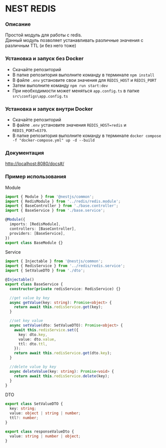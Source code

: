# NEST REDIS

### Описание

Простой модуль для работы с redis.  
Данный модуль позволяет устанавливать различные значения с различным TTL (и без него тоже)

### Установка и запуск без Docker

* Скачайте репозиторий
* В папке репозитория выполните команду в терминале `npm install`
* В файле `.env` установите свои значения для `REDIS_HOST` и `REDIS_PORT`
* Затем выполните команду `npm run start:dev`
* При необходимости может меняться `app.config.ts` в папке `src\configs\app.config.ts`

### Установка и запуск внутри Docker

* Скачайте репозиторий
* В файле `.env` установите значения `REDIS_HOST=redis` и `REDIS_PORT=6379`.
* В папке репозитория выполните команду в терминале `docker compose -f "docker-compose.yml" up -d --build`

### Документация

<http://localhost:8080/docs#/>

### Пример использования

Module

```ts
import { Module } from '@nestjs/common';
import { RedisModule } from '../redis/redis.module';
import { BaseController } from './base.controller';
import { BaseService } from './base.service';

@Module({
  imports: [RedisModule],
  controllers: [BaseController],
  providers: [BaseService],
})
export class BaseModule {}
```

Service

```ts
import { Injectable } from '@nestjs/common';
import { RedisService } from '../redis/redis.service';
import { SetValueDTO } from './dto';

@Injectable()
export class BaseService {
  constructor(private redisService: RedisService) {}

  //get value by key
  async getValue(key: string): Promise<object> {
    return await this.redisService.get(key);
  }

  //set key value
  async setValue(dto: SetValueDTO): Promise<object> {
    await this.redisService.set({
      key: dto.key,
      value: dto.value,
      ttl: dto.ttl,
    });
    return await this.redisService.get(dto.key);
  }

  //delete value by key
  async deleteValue(key: string): Promise<void> {
    return await this.redisService.delete(key);
  }
}
```

DTO

```ts
export class SetValueDTO {
  key: string;
  value: object | string | number;
  ttl?: number;
}
```

```ts
export class responseValueDto {
  value: string | number | object;
}
```
